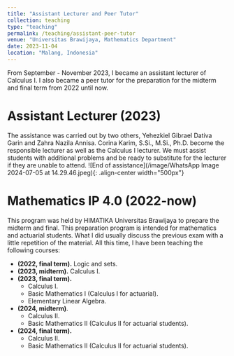 ```yaml
---
title: "Assistant Lecturer and Peer Tutor"
collection: teaching
type: "teaching"
permalink: /teaching/assistant-peer-tutor
venue: "Universitas Brawijaya, Mathematics Department"
date: 2023-11-04
location: "Malang, Indonesia"
---
```


From September - November 2023, I became an assistant lecturer of Calculus I. I also became a peer tutor for the preparation for the midterm and final term from 2022 until now.

Assistant Lecturer (2023)
======
The assistance was carried out by two others, Yehezkiel Gibrael Dativa Garin and Zahra Nazila Annisa. Corina Karim, S.Si., M.Si., Ph.D. become the responsible lecturer as well as the Calculus I lecturer. We must assist students with additional problems and be ready to substitute for the lecturer if they are unable to attend.
![End of assistance](/image/WhatsApp Image 2024-07-05 at 14.29.46.jpeg){: .align-center width="500px"}

Mathematics IP 4.0 (2022-now)
======
This program was held by HIMATIKA Universitas Brawijaya to prepare the midterm and final. This preparation program is intended for mathematics and actuarial students. What I did usually discuss the previous exam with a little repetition of the material. All this time, I have been teaching the following courses:
*  <b>(2022, final term).</b> Logic and sets.
*  <b>(2023, midterm).</b> Calculus I.
*  <b>(2023, final term).</b>
    *  Calculus I.
    *  Basic Mathematics I (Calculus I for actuarial).
    *  Elementary Linear Algebra.
*  <b>(2024, midterm)</b>.
    *  Calculus II.
    *  Basic Mathematics II (Calculus II for actuarial students).
*  <b>(2024, final term).</b>
    *  Calculus II.
    *  Basic Mathematics II (Calculus II for actuarial students).

